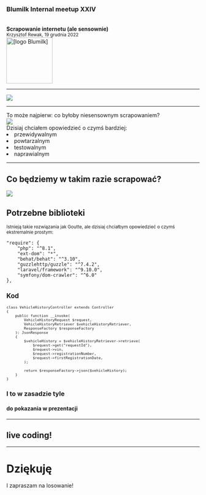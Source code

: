 <style>
.text-small { font-size: .8em; }
</style>

### Blumilk Internal meetup XXIV
<br>
<strong>Scrapowanie internetu (ale sensownie)</strong>
<small><br>Krzysztof Rewak, 19 grudnia 2022</small>
<br>
<img src="presentations/2022-12-19-webscrapping/images/blumilk.jpg" width="120px" alt="[logo Blumilk]">

---
<img src="presentations/2022-12-19-webscrapping/images/bdd0kylwwsk81.webp">

---

<section>
To może najpierw: co byłoby niesensownym scrapowaniem?
</section>

<section>
<img src="presentations/2022-12-19-webscrapping/images/jp2.png">
</section>

<section>
Dzisiaj chciałem opowiedzieć o czymś bardziej:

<li class="fragment">przewidywalnym</li>
<li class="fragment">powtarzalnym</li>
<li class="fragment">testowalnym</li>
<li class="fragment">naprawialnym</li>
</section>

---

<section>

## Co będziemy w takim razie scrapować?

</section>

<section>

<img src="presentations/2022-12-19-webscrapping/images/historiapojazdu.png">

</section>

<section>

## Potrzebne biblioteki

<small>Istnieją takie rozwiązania jak Goutte, ale dzisiaj chciałbym opowiedzieć o czymś ekstremalnie prostym:</small>

    "require": {
        "php": "^8.1",
        "ext-dom": "*",
        "behat/behat": "^3.10",
        "guzzlehttp/guzzle": "^7.4.2",
        "laravel/framework": "^9.10.0",
        "symfony/dom-crawler": "^6.0"
    },

</section>

<section class="text-small">

## Kod

    class VehicleHistoryController extends Controller
    {
        public function __invoke(
            VehicleHistoryRequest $request,
            VehicleHistoryRetriever $vehicleHistoryRetriever,
            ResponseFactory $responseFactory
        ): JsonResponse
        {
            $vehicleHistory = $vehicleHistoryRetriever->retrieve(
                $request->get("requestId"),
                $request->vin,
                $request->registrationNumber,
                $request->firstRegistrationDate,
            );
        
            return $responseFactory->json($vehicleHistory);
        }
    }

</section>

<section>

### I to w zasadzie tyle
#### do pokazania w prezentacji <!-- .element: class="fragment" -->

</section>

---

## live coding!

---

# Dziękuję

I zapraszam na losowanie! <!-- .element: class="fragment" -->